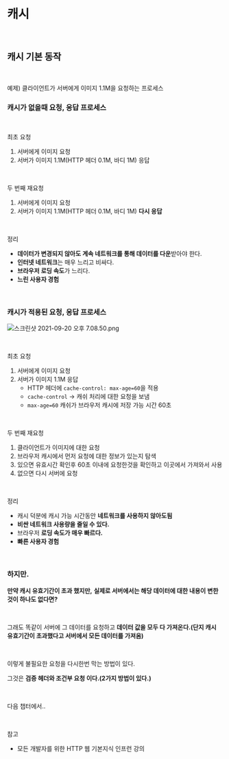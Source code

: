 # 캐시

<br>

## 캐시 기본 동작

<br>

예제) 클라이언트가 서버에게 이미지 1.1M을 요청하는 프로세스

### 캐시가 없을때 요청, 응답 프로세스

<br>

최초 요청

1. 서버에게 이미지 요청
2. 서버가 이미지 1.1M(HTTP 헤더 0.1M, 바디 1M) 응답

<br>

두 번째 재요청

1. 서버에게 이미지 요청
2. 서버가 이미지 1.1M(HTTP 헤더 0.1M, 바디 1M) **다시 응답**

<br>

정리

- **데이터가 변경되지 않아도 계속 네트워크를 통해 데이터를 다운**받아야 한다.
- **인터넷 네트워크**는 매우 느리고 비싸다.
- **브라우저 로딩 속도**가 느리다.
- **느린 사용자 경험**

<br>

### 캐시가 적용된 요청, 응답 프로세스

![스크린샷 2021-09-20 오후 7.08.50.png](https://s3-us-west-2.amazonaws.com/secure.notion-static.com/3b86a1d9-5286-4655-87bd-33db7bbf7b80/스크린샷_2021-09-20_오후_7.08.50.png)

<br>

최초 요청

1. 서버에게 이미지 요청
2. 서버가 이미지 1.1M 응답
   - HTTP 헤더에 `cache-control: max-age=60`을 적용
   - `cache-control` → 캐쉬 처리에 대한 요청을 보냄
   - `max-age=60` 캐쉬가 브라우저 캐시에 저장 가능 시간 60초

<br>

두 번째 재요청

1. 클라이언트가 이미지에 대한 요청
2. 브라우저 캐시에서 먼저 요청에 대한 정보가 있는지 탐색
3. 있으면 유효시간 확인후 60초 이내에 요청한것을 확인하고 이곳에서 가져와서 사용
4. 없으면 다시 서버에 요청

<br>

정리

- 캐시 덕분에 캐시 가능 시간동안 **네트워크를 사용하지 않아도됨**
- **비싼 네트워크 사용량을 줄일 수 있다.**
- 브라우저 **로딩 속도가 매우 빠르다.**
- **빠른 사용자 경험**

<br>

### 하지만.

**만약 캐시 유효기간이 초과 했지만,** **실제로 서버에서는 해당 데이터에 대한 내용이 변한것이 하나도 없다면?**

<br>

그래도 똑같이 서버에 그 데이터를 요청하고 **데이터 값을 모두 다 가져온다.(단지 캐시 유효기간이 초과했다고 서버에서 모든 데이터를 가져옴)**

<br>

이렇게 불필요한 요청을 다시한번 막는 방법이 있다.

그것은 **검증 헤더와 조건부 요청 이다.(2가지 방법이 있다.)**

<br>

다음 챕터에서..

<br>

참고

- 모든 개발자를 위한 HTTP 웹 기본지식 인프런 강의
